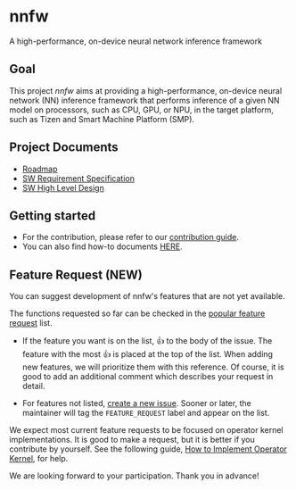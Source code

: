 # nnfw

A high-performance, on-device neural network inference framework

## Goal
This project _nnfw_ aims at providing a high-performance, on-device neural network (NN) inference
framework that performs inference of a given NN model on processors, such as CPU, GPU, or NPU, in
the target platform, such as Tizen and Smart Machine Platform (SMP).

## Project Documents
- [Roadmap](docs/roadmap.md)
- [SW Requirement Specification](docs/project/2018_requirement_specification.md)
- [SW High Level Design](docs/project/2018_high_level_design.md)

## Getting started
- For the contribution, please refer to our [contribution guide](docs/HowToContribute.md).
- You can also find how-to documents [HERE](docs/howto.md).

## Feature Request (NEW)

You can suggest development of nnfw's features that are not yet available.

The functions requested so far can be checked in the [popular feature request](https://github.sec.samsung.net/STAR/nnfw/issues?utf8=%E2%9C%93&q=is%3Aopen+is%3Aissue+label%3AFEATURE_REQUEST+sort%3Areactions-%2B1-desc) list.

- If the feature you want is on the list, :+1: to the body of the issue. The feature with the most 
:+1: is placed at the top of the list. When adding new features, we will prioritize them with this reference.
Of course, it is good to add an additional comment which describes your request in detail.

- For features not listed, [create a new issue](https://github.sec.samsung.net/STAR/nnfw/issues/new).
Sooner or later, the maintainer will tag the `FEATURE_REQUEST` label and appear on the list.

We expect most current feature requests to be focused on operator kernel implementations.
It is good to make a request, but it is better if you contribute by yourself. See the following guide, 
[How to Implement Operator Kernel](docs/HowToImplementOperatorKernel.md), for help.

We are looking forward to your participation.
Thank you in advance!
